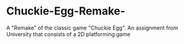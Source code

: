 # Chuckie-Egg-Remake-
A "Remake" of the classic game "Chuckie Egg". An assignment from University that consists of a 2D platforming game 
